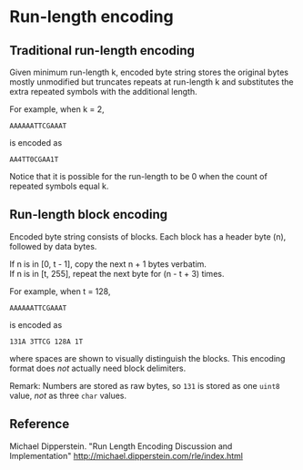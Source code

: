 # Run-length encoding

## Traditional run-length encoding

Given minimum run-length k, encoded byte string stores the original bytes
mostly unmodified but truncates repeats at run-length k and substitutes
the extra repeated symbols with the additional length.

For example, when k = 2,

    AAAAAATTCGAAAT

is encoded as

    AA4TT0CGAA1T

Notice that it is possible for the run-length to be 0 when the count
of repeated symbols equal k.


## Run-length block encoding

Encoded byte string consists of blocks. Each block has a header byte (n), followed
by data bytes.

If n is in [0, t - 1], copy the next n + 1 bytes verbatim.  
If n is in [t, 255], repeat the next byte for (n - t + 3) times.

For example, when t = 128,

    AAAAAATTCGAAAT

is encoded as

    131A 3TTCG 128A 1T  

where spaces are shown to visually distinguish the blocks. This encoding format
does *not* actually need block delimiters.

Remark: Numbers are stored as raw bytes, so `131` is stored as one `uint8`
value, *not* as three `char` values.


## Reference

Michael Dipperstein. "Run Length Encoding Discussion and Implementation" http://michael.dipperstein.com/rle/index.html

